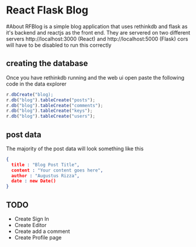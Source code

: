 # React Flask Blog

#About
RFBlog is a simple blog application that uses rethinkdb and flask as it's backend and reactjs as the front end. They are servered on two different servers http://localhost:3000 (React) and http://localhost:5000 (Flask) cors will have to be disabled to run this correctly

## creating the database
Once you have rethinkdb running and the web ui open paste the following code in the data explorer
```js
r.dbCreate("blog);
r.db("blog").tableCreate("posts");
r.db("blog").tableCreate("comments");
r.db("blog").tableCreate("keys");
r.db("blog").tableCreate("users");
```

## post data
The majority of the post data will look something like this
```json
{
  title : "Blog Post Title",
  content : "Your content goes here",
  author : "Augustus Rizza",
  date : new Date()
}
```

## TODO
- Create Sign In
- Create Editor
- Create add a comment
- Create Profile page